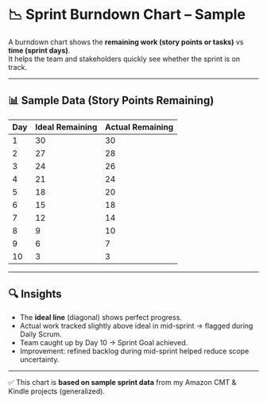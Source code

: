 # 📉 Sprint Burndown Chart – Sample  

A burndown chart shows the **remaining work (story points or tasks)** vs **time (sprint days)**.  
It helps the team and stakeholders quickly see whether the sprint is on track.  

---

## 📊 Sample Data (Story Points Remaining)

| Day | Ideal Remaining | Actual Remaining |
|-----|-----------------|------------------|
| 1   | 30              | 30               |
| 2   | 27              | 28               |
| 3   | 24              | 26               |
| 4   | 21              | 24               |
| 5   | 18              | 20               |
| 6   | 15              | 18               |
| 7   | 12              | 14               |
| 8   | 9               | 10               |
| 9   | 6               | 7                |
| 10  | 3               | 3                |

---

## 🔍 Insights  
- The **ideal line** (diagonal) shows perfect progress.  
- Actual work tracked slightly above ideal in mid-sprint → flagged during Daily Scrum.  
- Team caught up by Day 10 → Sprint Goal achieved.  
- Improvement: refined backlog during mid-sprint helped reduce scope uncertainty.  

---

✅ This chart is **based on sample sprint data** from my Amazon CMT & Kindle projects (generalized).  

